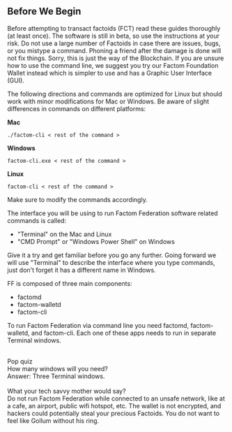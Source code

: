 ## Before We Begin

Before attempting to transact factoids (FCT) read these guides thoroughly (at least once). The software is still in beta, so use the instructions at your risk. Do not use a large number of Factoids in case there are issues, bugs, or you mistype a command. Phoning a friend after the damage is done will not fix things. Sorry, this is just the way of the Blockchain. If you are unsure how to use the command line, we suggest you try our Factom Foundation Wallet instead which is simpler to use and has a Graphic User Interface (GUI).

The following directions and commands are optimized for Linux but should work with minor modifications for Mac or Windows. Be aware of slight differences in commands on different platforms:

**Mac**

`./factom-cli < rest of the command >`

**Windows**

`factom-cli.exe < rest of the command >`

**Linux**

`factom-cli < rest of the command >`

Make sure to modify the commands accordingly.

The interface you will be using to run Factom Federation software related commands is called:

* "Terminal" on the Mac and Linux
* "CMD Prompt" or "Windows Power Shell" on Windows

Give it a try and get familiar before you go any further. Going forward we will use "Terminal" to describe the interface where you type commands, just don't forget it has a different name in Windows.

FF is composed of three main components:

* factomd
* factom-walletd
* factom-cli

To run Factom Federation via command line you need factomd, factom-walletd, and factom-cli. Each one of these apps needs to run in separate Terminal windows.

<aside class="notice"><br>
Pop quiz<br>
How many windows will you need?<br>
Answer: Three Terminal windows.
</aside>

<aside class="warning"><br>
What your tech savvy mother would say?<br>
Do not run Factom Federation while connected to an unsafe network, like at a cafe, an airport, public wifi hotspot, etc. The wallet is not encrypted, and hackers could potentially steal your precious Factoids. You do not want to feel like Gollum without his ring. 
</aside>